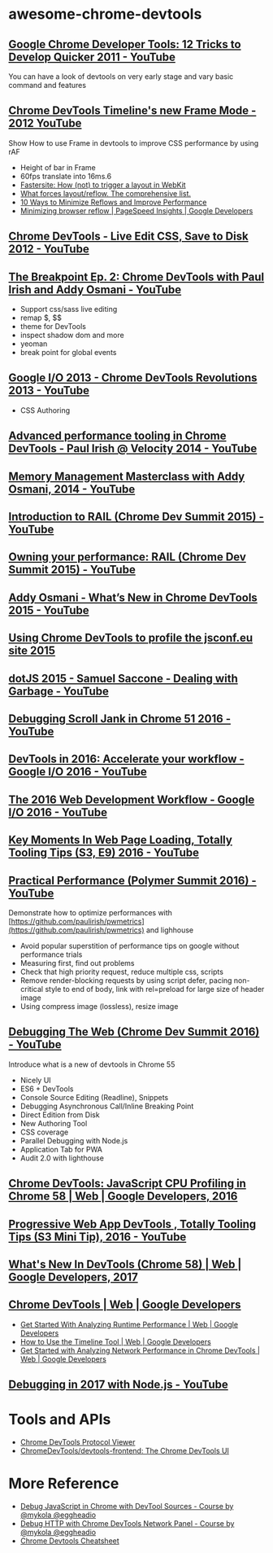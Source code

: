 # awesome-chrome-devtools

## [Google Chrome Developer Tools: 12 Tricks to Develop Quicker 2011 - YouTube](https://goo.gl/5eUL6M)

You can have a look of devtools on very early stage and vary basic command and features

## [Chrome DevTools Timeline's new Frame Mode - 2012 YouTube](https://goo.gl/4GURfD)

Show How to use Frame in devtools to improve CSS performance by using rAF

- Height of bar in Frame
- 60fps translate into 16ms.6
- [Fastersite: How (not) to trigger a layout in WebKit](https://goo.gl/SZ4WV)
- [What forces layout/reflow. The comprehensive list.](https://goo.gl/0sxy1M)
- [10 Ways to Minimize Reflows and Improve Performance](https://goo.gl/egcOSg)
- [Minimizing browser reflow  |  PageSpeed Insights  |  Google Developers](https://goo.gl/pHWSN)

##  [Chrome DevTools - Live Edit CSS, Save to Disk 2012 - YouTube](https://goo.gl/rJTUI9)

## [The Breakpoint Ep. 2: Chrome DevTools with Paul Irish and Addy Osmani - YouTube](https://goo.gl/AQZP3F)

- Support css/sass live editing
- remap $, $$
- theme for DevTools
- inspect shadow dom and more
- yeoman
- break point for global events

## [Google I/O 2013 - Chrome DevTools Revolutions 2013 - YouTube](https://goo.gl/0q8dY)

- CSS Authoring

## [Advanced performance tooling in Chrome DevTools - Paul Irish @ Velocity 2014 - YouTube](https://goo.gl/hqCGIl)

## [Memory Management Masterclass with Addy Osmani, 2014 - YouTube](https://goo.gl/L5zCiZ)

## [Introduction to RAIL (Chrome Dev Summit 2015) - YouTube](https://goo.gl/TO0dYo)

## [Owning your performance: RAIL (Chrome Dev Summit 2015) - YouTube](https://goo.gl/Ta6nWt)

## [Addy Osmani - What’s New in Chrome DevTools 2015 - YouTube](https://goo.gl/TNIGuv) 

## [Using Chrome DevTools to profile the jsconf.eu site 2015](https://goo.gl/ANcxbd)

## [dotJS 2015 - Samuel Saccone - Dealing with Garbage - YouTube](https://goo.gl/zBhjJn)

## [Debugging Scroll Jank in Chrome 51 2016 - YouTube](https://goo.gl/4wYmtx)

## [DevTools in 2016: Accelerate your workflow - Google I/O 2016 - YouTube](https://goo.gl/O9jfnP)

## [The 2016 Web Development Workflow - Google I/O 2016 - YouTube](https://goo.gl/Xr2SEp)

## [Key Moments In Web Page Loading, Totally Tooling Tips (S3, E9) 2016 - YouTube](https://goo.gl/8Vxe8q) 

## [Practical Performance (Polymer Summit 2016) - YouTube](https://goo.gl/12yvX7)

Demonstrate how to optimize performances with [https://github.com/paulirish/pwmetrics](https://github.com/paulirish/pwmetrics) and lighhouse

- Avoid popular superstition of performance tips on google without performance trials
- Measuring first, find out problems
- Check that high priority request, reduce multiple css, scripts
- Remove render-blocking requests by using  script defer, pacing non-critical style to end of body, link with rel=preload  for large size of header image
- Using compress image (lossless), resize image

## [Debugging The Web (Chrome Dev Summit 2016) - YouTube](https://goo.gl/jkN51W)

Introduce what is a new of devtools in Chrome 55

- Nicely UI
- ES6 + DevTools
- Console Source Editing (Readline), Snippets
- Debugging Asynchronous Call/Inline Breaking Point
- Direct Edition from Disk
- New Authoring Tool
- CSS coverage
- Parallel Debugging with Node.js
- Application Tab for PWA
- Audit 2.0 with lighthouse

## [Chrome DevTools: JavaScript CPU Profiling in Chrome 58  |  Web  |  Google Developers, 2016](https://goo.gl/rqw3CM)

## [Progressive Web App DevTools , Totally Tooling Tips (S3 Mini Tip), 2016 - YouTube](https://goo.gl/UNLlcr)

## [What's New In DevTools (Chrome 58)  |  Web  |  Google Developers, 2017](https://goo.gl/EHfEaD)

## [Chrome DevTools  |  Web  |  Google Developers](https://goo.gl/ysnJXM)

- [Get Started With Analyzing Runtime Performance  |  Web  |  Google Developers](https://goo.gl/Qnu9IT)
- [How to Use the Timeline Tool  |  Web  |  Google Developers](https://goo.gl/sNoNud)
- [Get Started with Analyzing Network Performance in Chrome DevTools  |  Web  |  Google Developers](https://goo.gl/5zDgzg)

## [Debugging in 2017 with Node.js - YouTube](https://goo.gl/wyUTX5)

# Tools and APIs

- [Chrome DevTools Protocol Viewer](https://goo.gl/7NpJjd)
- [ChromeDevTools/devtools-frontend: The Chrome DevTools UI](https://goo.gl/1ey4iZ)

# More Reference

- [Debug JavaScript in Chrome with DevTool Sources - Course by @mykola @eggheadio](https://goo.gl/NfBQvE)
- [Debug HTTP with Chrome DevTools Network Panel - Course by @mykola @eggheadio](https://goo.gl/8BnTkA)
- [Chrome Devtools Cheatsheet](https://goo.gl/YbU3l)
